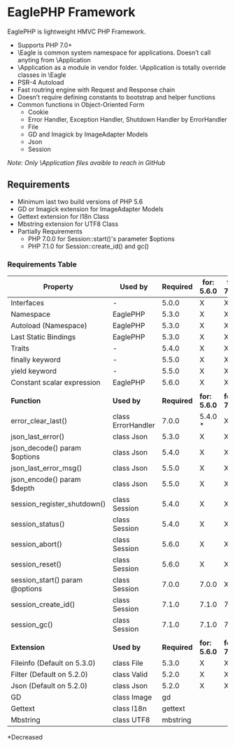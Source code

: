# EaglePHP Framework

EaglePHP is lightweight HMVC PHP Framework.

 * Supports PHP 7.0+
 * \Eagle is common system namespace for applications. Doesn’t call anyting from \Application
 * \Application as a module in vendor folder. \Application is totally override classes in \Eagle
 * PSR-4 Autoload
 * Fast routring engine with Request and Response chain
 * Doesn’t require defining constants to bootstrap and helper functions
 * Common functions in Object-Oriented Form
   * Cookie
   * Error Handler, Exception Handler, Shutdown Handler by ErrorHandler
   * File
   * GD and Imagick by ImageAdapter Models
   * Json
   * Session


 *Note: Only \Application files avaible to reach in GitHub*

## Requirements

 * Minimum last two build versions of PHP 5.6
 * GD or Imagick extension for ImageAdapter Models
 * Gettext extension for I18n Class
 * Mbstring extension for UTF8 Class
 * Partially Requirements
   * PHP 7.0.0 for Session::start()'s parameter $options
   * PHP 7.1.0 for Session::create_id() and gc()

### Requirements Table

| **Property**                   | **Used by**        | **Required** | **for: 5.6.0** | **for: 7.0.0** | **for: 7.1.0** |
|--------------------------------|--------------------|--------------|----------------|----------------|----------------|
| Interfaces                     | -                  | 5.0.0        | X              | X              | X              |
| Namespace                      | EaglePHP           | 5.3.0        | X              | X              | X              |
| Autoload (Namespace)           | EaglePHP           | 5.3.0        | X              | X              | X              |
| Last Static Bindings           | EaglePHP           | 5.3.0        | X              | X              | X              |
| Traits                         | -                  | 5.4.0        | X              | X              | X              |
| finally keyword                | -                  | 5.5.0        | X              | X              | X              |
| yield keyword                  | -                  | 5.5.0        | X              | X              | X              |
| Constant scalar expression     | EaglePHP           | 5.6.0        | X              | X              | X              |
|                                |                    |              |                |                |                |
| **Function**                   | **Used by**        | **Required** | **for: 5.6.0** | **for: 7.0.0** | **for: 7.1.0** |
| error_clear_last()             | class ErrorHandler | 7.0.0        | 5.4.0 *        | X              | X              |
| json_last_error()              | class Json         | 5.3.0        | X              | X              | X              |
| json_decode() param $options   | class Json         | 5.4.0        | X              | X              | X              |
| json_last_error_msg()          | class Json         | 5.5.0        | X              | X              | X              |
| json_encode() param $depth     | class Json         | 5.5.0        | X              | X              | X              |
| session_register_shutdown()    | class Session      | 5.4.0        | X              | X              | X              |
| session_status()               | class Session      | 5.4.0        | X              | X              | X              |
| session_abort()                | class Session      | 5.6.0        | X              | X              | X              |
| session_reset()                | class Session      | 5.6.0        | X              | X              | X              |
| session_start() param @options | class Session      | 7.0.0        | 7.0.0          | X              | X              |
| session_create_id()            | class Session      | 7.1.0        | 7.1.0          | 7.1.0          | X              |
| session_gc()                   | class Session      | 7.1.0        | 7.1.0          | 7.1.0          | X              |
|                                |                    |              |                |                |                |
| **Extension**                  | **Used by**        | **Required** | **for: 5.6.0** | **for: 7.0.0** | **for: 7.1.0** |
| Fileinfo (Default on 5.3.0)    | class File         | 5.3.0        | X              | X              | X              |
| Filter (Default on 5.2.0)      | class Valid        | 5.2.0        | X              | X              | X              |
| Json (Default on 5.2.0)        | class Json         | 5.2.0        | X              | X              | X              |
| GD                             | class Image        | gd           |                |                |                |
| Gettext                        | class I18n         | gettext      |                |                |                |
| Mbstring                       | class UTF8         | mbstring     |                |                |                |

*Decreased
